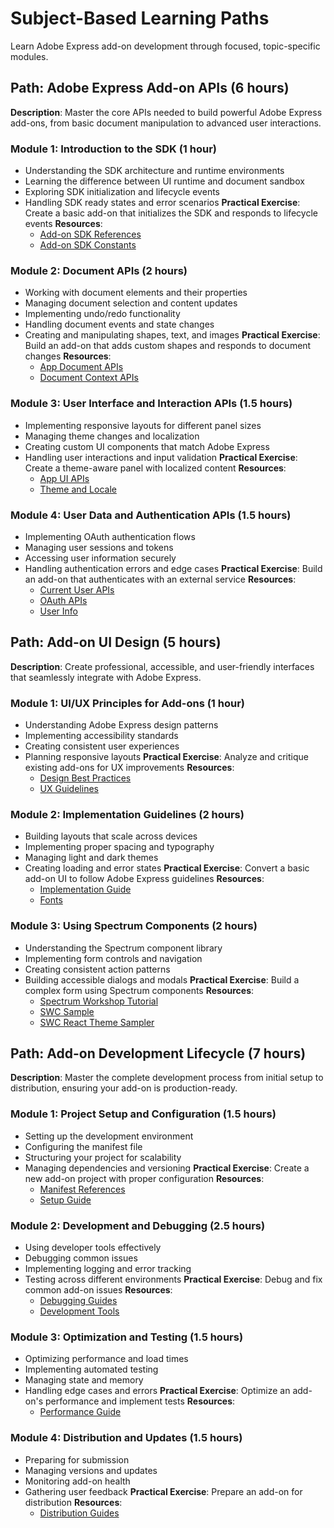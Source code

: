 # Subject-Based Learning Paths

Learn Adobe Express add-on development through focused, topic-specific modules.

## Path: Adobe Express Add-on APIs (6 hours)

**Description**: Master the core APIs needed to build powerful Adobe Express add-ons, from basic document manipulation to advanced user interactions.

### Module 1: Introduction to the SDK (1 hour)

- Understanding the SDK architecture and runtime environments
- Learning the difference between UI runtime and document sandbox
- Exploring SDK initialization and lifecycle events
- Handling SDK ready states and error scenarios
**Practical Exercise**: Create a basic add-on that initializes the SDK and responds to lifecycle events
**Resources**:
  - [Add-on SDK References](/references/index.md)
  - [Add-on SDK Constants](/references/addonsdk/addonsdk-constants.md)

### Module 2: Document APIs (2 hours)

- Working with document elements and their properties
- Managing document selection and content updates
- Implementing undo/redo functionality
- Handling document events and state changes
- Creating and manipulating shapes, text, and images
**Practical Exercise**: Build an add-on that adds custom shapes and responds to document changes
**Resources**:
  - [App Document APIs](/references/addonsdk/app-document.md)
  - [Document Context APIs](../develop/context.md)

### Module 3: User Interface and Interaction APIs (1.5 hours)

- Implementing responsive layouts for different panel sizes
- Managing theme changes and localization
- Creating custom UI components that match Adobe Express
- Handling user interactions and input validation
**Practical Exercise**: Create a theme-aware panel with localized content
**Resources**:
  - [App UI APIs](/references/addonsdk/app-ui.md)
  - [Theme and Locale](../develop/how_to/theme_locale.md)

### Module 4: User Data and Authentication APIs (1.5 hours)

- Implementing OAuth authentication flows
- Managing user sessions and tokens
- Accessing user information securely
- Handling authentication errors and edge cases
**Practical Exercise**: Build an add-on that authenticates with an external service
**Resources**:
  - [Current User APIs](/references/addonsdk/app-currentUser.md)
  - [OAuth APIs](/references/addonsdk/app-oauth.md)
  - [User Info](../develop/how_to/user_info.md)

## Path: Add-on UI Design (5 hours)

**Description**: Create professional, accessible, and user-friendly interfaces that seamlessly integrate with Adobe Express.

### Module 1: UI/UX Principles for Add-ons (1 hour)

- Understanding Adobe Express design patterns
- Implementing accessibility standards
- Creating consistent user experiences
- Planning responsive layouts
**Practical Exercise**: Analyze and critique existing add-ons for UX improvements
**Resources**:
  - [Design Best Practices](../design/best_practices.md)
  - [UX Guidelines](../design/ux_guidelines/index.md)

### Module 2: Implementation Guidelines (2 hours)

- Building layouts that scale across devices
- Implementing proper spacing and typography
- Managing light and dark themes
- Creating loading and error states
**Practical Exercise**: Convert a basic add-on UI to follow Adobe Express guidelines
**Resources**:
  - [Implementation Guide](../design/implementation_guide.md)
  - [Fonts](../design/fonts.md)

### Module 3: Using Spectrum Components (2 hours)

- Understanding the Spectrum component library
- Implementing form controls and navigation
- Creating consistent action patterns
- Building accessible dialogs and modals
**Practical Exercise**: Build a complex form using Spectrum components
**Resources**:
  - [Spectrum Workshop Tutorial](../tutorials/spectrum-workshop/index.md)
  - [SWC Sample](/samples.md#swc)
  - [SWC React Theme Sampler](/samples.md#swc-react-theme-sampler)

## Path: Add-on Development Lifecycle (7 hours)

**Description**: Master the complete development process from initial setup to distribution, ensuring your add-on is production-ready.

### Module 1: Project Setup and Configuration (1.5 hours)

- Setting up the development environment
- Configuring the manifest file
- Structuring your project for scalability
- Managing dependencies and versioning
**Practical Exercise**: Create a new add-on project with proper configuration
**Resources**:
  - [Manifest References](/references/manifest/index.md)
  - [Setup Guide](../getting_started/setup.md)

### Module 2: Development and Debugging (2.5 hours)

- Using developer tools effectively
- Debugging common issues
- Implementing logging and error tracking
- Testing across different environments
**Practical Exercise**: Debug and fix common add-on issues
**Resources**:
  - [Debugging Guides](../debug/index.md)
  - [Development Tools](../getting_started/dev_tooling.md)

### Module 3: Optimization and Testing (1.5 hours)

- Optimizing performance and load times
- Implementing automated testing
- Managing state and memory
- Handling edge cases and errors
**Practical Exercise**: Optimize an add-on's performance and implement tests
**Resources**:
  - [Performance Guide](../develop/performance.md)

### Module 4: Distribution and Updates (1.5 hours)

- Preparing for submission
- Managing versions and updates
- Monitoring add-on health
- Gathering user feedback
**Practical Exercise**: Prepare an add-on for distribution
**Resources**:
  - [Distribution Guides](../distribute/index.md)
